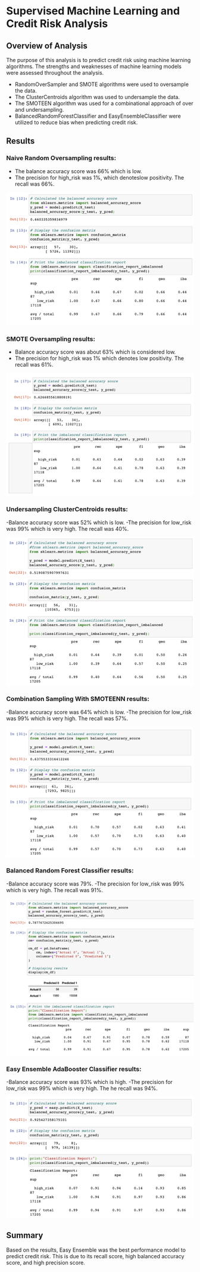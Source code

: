 # Supervised Machine Learning and Credit Risk Analysis

## Overview of Analysis
The purpose of this analysis is to predict credit risk using machine learning algorithms. The strengths and weaknesses of machine learning models were assessed throughout the analysis. 

- RandomOverSampler and SMOTE algorithms were used to oversample the data. 
- The ClusterCentroids algorithm was used to undersample the data. 
- The SMOTEEN algorithm was used for a combinational approach of over and undersampling. 
- BalancedRandomForestClassifier and EasyEnsembleClassifier were utilized to reduce bias when predicting credit risk. 

## Results

### Naive Random Oversampling results: 
- The balance accuracy score was 66% which is low.
- The precision for high_risk was 1%, which denoteslow positivity. The recall was 66%.

![Naive Random](/naive_random.png)

### SMOTE Oversampling results:
- Balance accuracy score was about 63% which is considered low.
- The precision for high_risk was 1% which denotes low positivity. The recall was 61%.

![Oversampling](/oversampling.png)

### Undersampling ClusterCentroids results:
-Balance accuracy score was 52% which is low.
-The precision for low_risk was 99% which is very high. The recall was 40%.

![undersampling](/undersampling.png)

### Combination Sampling With SMOTEENN results:
-Balance accuracy score was 64% which is low.
-The precision for low_risk was 99% which is very high. The recall was 57%.

![combination](/combination.png)

### Balanced Random Forest Classifier results:
-Balance accuracy score was 79%.
-The precision for low_risk was 99% which is very high. The recall was 91%.

![Random Forest](/random_forest.png)

### Easy Ensemble AdaBooster Classifier results:
-Balance accuracy score was 93% which is high.
-The precision for low_risk was 99% which is very high. The he recall was 94%.

![Easy Ensemble](/easy_ensemble.png)

## Summary 
Based on the results, Easy Ensemble was the best performance model to predict credit risk. This is due to its recall score, high balanced accuracy score, and high precision score. 
